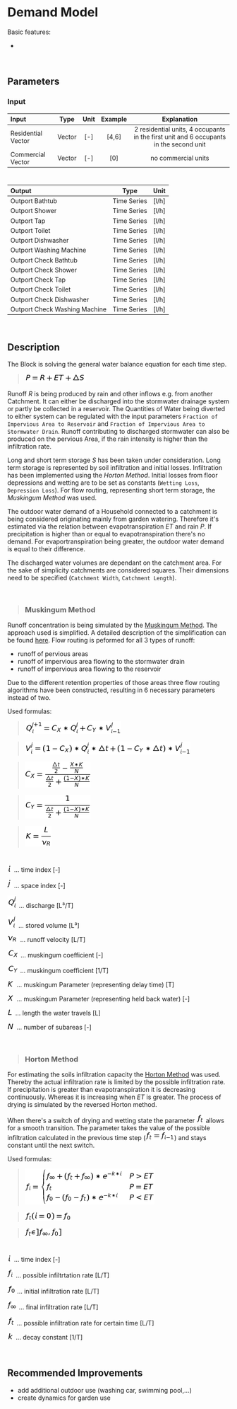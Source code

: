 # Demand Model

Basic features:

 - 
 
<br>

## Parameters 
### Input


| Input  | Type  |  Unit  |  Example  | Explanation |
| :------------ |:---------------:| :-----:|:-----:| :-----: |	
| Residential Vector     | Vector | [-] |  [4,6] |  2 residential units, 4 occupants in the first unit and 6 occupants in the second unit  |
| 	Commercial Vector | Vector  |   [-] | [0]  |  no commercial units  |


# 

| Output  | Type  |  Unit  |
| :------------ |:---------------:| :-----:|
|    Outport Bathtub   | Time Series |  [l/h]
| Outport Shower |   Time Series  |  [l/h]   |
|   Outport Tap | Time Series |  [l/h]
|    Outport Toilet  |    Time Series     |  [l/h]  |
| Outport Dishwasher |   Time Series  |  [l/h]   |
| Outport Washing Machine |   Time Series  |  [l/h]   |
|    Outport Check Bathtub   | Time Series |  [l/h]
| Outport Check Shower |   Time Series  |  [l/h]   |
|   Outport Check Tap | Time Series |  [l/h]
|    Outport Check Toilet  |    Time Series     |  [l/h]  |
| Outport Check Dishwasher |   Time Series  |  [l/h]   |
| Outport Check Washing Machine |   Time Series  |  [l/h]   |



<br>

## Description 


The Block is solving the general water balance equation for each time step.

>![alt text](https://raw.githubusercontent.com/ChristianF88/CD3Waterbalance/master/doc/Formulas/water%20balance%20equation.png?raw=true)

Runoff _R_ is being produced by rain and other inflows e.g. from another Catchment. It can either be discharged into the stormwater drainage system or partly be collected in a reservoir. The Quantities of Water being diverted to either system can be regulated with the input parameters `Fraction of Impervious Area to Reservoir` and `Fraction of Impervious Area to Stormwater Drain`. Runoff contributing to discharged stormwater can also be produced on the pervious Area, if the rain intensity is higher than the infiltration rate.

Long and short term storage _S_ has been taken under consideration. Long term storage is represented by soil infiltration and initial losses. Infiltration has been implemented using the _Horton Method_. Initial losses from floor depressions and wetting are to be set as constants (`Wetting Loss`, `Depression Loss`). For flow routing, representing short term storage, the _Muskingum Method_ was used. 

The outdoor water demand of a Household connected to a catchment is being considered originating mainly from garden watering. Therefore it's estimated via the relation between evapotranspiration _ET_ and rain _P_. If precipitation is higher than or equal to evapotranspiration there's no demand. For evaportranspiration being greater, the outdoor water demand is equal to their difference.

The discharged water volumes are dependant on the catchment area. For the sake of simplicity catchments are considered squares. Their dimensions need to be specified (`Catchment Width`, `Catchment Length`). 

<br>

> ### Muskingum Method

Runoff concentration is being simulated by the [Muskingum Method](http://ponce.sdsu.edu/eonvideo/enghydro091_raw.html). The approach used is simplified. A detailed description of the simplification can be found [here](http://www.uibk.ac.at/umwelttechnik/teaching/phd/diss_achleitner.pdf). Flow routing is peformed for all 3 types of runoff:

-	runoff of pervious areas
-	runoff of impervious area flowing to the stormwater drain
-	runoff of impervious area flowing to the reservoir

Due to the different retention properties of those areas three flow routing algorithms have been constructed, resulting in 6 necessary parameters instead of two.

Used formulas:

>	![alt text](https://raw.githubusercontent.com/ChristianF88/CD3Waterbalance/master/doc/Formulas/discrete%20Muskingum%20equation%201.png?raw=true)
 
>	![alt text](https://raw.githubusercontent.com/ChristianF88/CD3Waterbalance/master/doc/Formulas/discrete%20Muskingum%20equation%202.png?raw=true)
 
>	![alt text](https://raw.githubusercontent.com/ChristianF88/CD3Waterbalance/master/doc/Formulas/discrete%20Muskingum%20coefficient%20equation%201.png?raw=true)
 
>	![alt text](https://raw.githubusercontent.com/ChristianF88/CD3Waterbalance/master/doc/Formulas/discrete%20Muskingum%20coefficient%20equation%202.png?raw=true) 
 
>	![alt text](https://raw.githubusercontent.com/ChristianF88/CD3Waterbalance/master/doc/Formulas/Muskingum%20parameter%20equation.png?raw=true) 
# 

![alt text](https://raw.githubusercontent.com/ChristianF88/CD3Waterbalance/master/doc/Formulas/time%20index.png?raw=true) ... time index [-]

![alt text](https://raw.githubusercontent.com/ChristianF88/CD3Waterbalance/master/doc/Formulas/space%20index.png?raw=true) ... space index [-]

![alt text](https://raw.githubusercontent.com/ChristianF88/CD3Waterbalance/master/doc/Formulas/discharge.png?raw=true) ... discharge [L³/T]

![alt text](https://raw.githubusercontent.com/ChristianF88/CD3Waterbalance/master/doc/Formulas/stored%20volume.png?raw=true) ... stored volume [L³]

![alt text](https://raw.githubusercontent.com/ChristianF88/CD3Waterbalance/master/doc/Formulas/runoff%20velocity.png?raw=true) ... runoff velocity [L/T]

![alt text](https://raw.githubusercontent.com/ChristianF88/CD3Waterbalance/master/doc/Formulas/Muskingum%20coefficient%201.png?raw=true) ... muskingum coefficient [-]

![alt text](https://raw.githubusercontent.com/ChristianF88/CD3Waterbalance/master/doc/Formulas/Muskingum%20coefficient%202.png?raw=true) ... muskingum coefficient [1/T]

![alt text](https://raw.githubusercontent.com/ChristianF88/CD3Waterbalance/master/doc/Formulas/Muskingum%20parameter%201.png?raw=true) ... muskingum Parameter (representing delay time) [T]

![alt text](https://raw.githubusercontent.com/ChristianF88/CD3Waterbalance/master/doc/Formulas/Muskingum%20parameter%202.png?raw=true) ... muskingum Parameter (representing held back water) [-]

![alt text](https://raw.githubusercontent.com/ChristianF88/CD3Waterbalance/master/doc/Formulas/length.png?raw=true) ... length the water travels [L]

![alt text](https://raw.githubusercontent.com/ChristianF88/CD3Waterbalance/master/doc/Formulas/Number%20of%20subareas.png?raw=true) ... number of subareas [-]

<br>

> ### Horton Method

For estimating the soils infiltration capacity the [Horton Method](http://www.trentu.ca/iws/documents/WBA22_app-f.pdf) was used. Thereby the actual infiltration rate is limited by the possible infiltration rate. If precipitation is greater than evapotranspiration it is decreasing continuously. Whereas it is increasing when _ET_ is greater. The process of drying is simulated by the reversed Horton method.

When there's a switch of drying and wetting state the parameter ![alt text](https://raw.githubusercontent.com/ChristianF88/CD3Waterbalance/master/doc/Formulas/possible%20infiltration%20rate%20for%20certain%20time.png?raw=true) allows for a smooth transition. The parameter takes the value of the possible infiltration calculated in the previous time step (![alt text](https://raw.githubusercontent.com/ChristianF88/CD3Waterbalance/master/doc/Formulas/switcht%20dry%20and%20wet.png?raw=true)) and stays constant until the next switch.

Used formulas:

>![alt text](https://raw.githubusercontent.com/ChristianF88/CD3Waterbalance/master/doc/Formulas/Horton%20equation.png?raw=true)

>![alt text](https://raw.githubusercontent.com/ChristianF88/CD3Waterbalance/master/doc/Formulas/f_t%20start.png?raw=true) 

>![alt text](https://raw.githubusercontent.com/ChristianF88/CD3Waterbalance/master/doc/Formulas/range%20f_t.png?raw=true) 
# 

![alt text](https://raw.githubusercontent.com/ChristianF88/CD3Waterbalance/master/doc/Formulas/time%20index.png?raw=true)  ... time index [-]

![alt text](https://raw.githubusercontent.com/ChristianF88/CD3Waterbalance/master/doc/Formulas/possible%20infiltration%20rate.png?raw=true) ... possible infiltrtation rate [L/T]

![alt text](https://raw.githubusercontent.com/ChristianF88/CD3Waterbalance/master/doc/Formulas/initial%20infiltration%20rate.png?raw=true) ... initial infiltration rate [L/T]

![alt text](https://raw.githubusercontent.com/ChristianF88/CD3Waterbalance/master/doc/Formulas/final%20infiltration%20rate.png?raw=true) ... final infiltration rate [L/T]

![alt text](https://raw.githubusercontent.com/ChristianF88/CD3Waterbalance/master/doc/Formulas/possible%20infiltration%20rate%20for%20certain%20time.png?raw=true) ... possible infiltration rate for certain time [L/T]

![alt text](https://raw.githubusercontent.com/ChristianF88/CD3Waterbalance/master/doc/Formulas/decay%20constant.png?raw=true) ... decay constant [1/T]



<br>

## Recommended Improvements

- add additional outdoor use (washing car, swimming pool,...)
- create dynamics for garden use